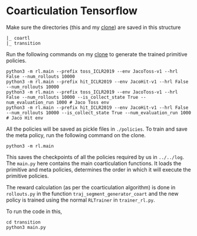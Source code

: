 # Coarticulation Tensorflow

Make sure the directories (this and my [clone](https://github.com/dhruvramani/transition)) are saved in this structure

```
|_ coartl
|_ transition

```

Run the following commands on my [clone](https://github.com/dhruvramani/transition) to generate the trained primitive policies. 

```
python3 -m rl.main --prefix toss_ICLR2019 --env JacoToss-v1 --hrl False --num_rollouts 10000
python3 -m rl.main --prefix hit_ICLR2019 --env JacoHit-v1 --hrl False --num_rollouts 10000
python3 -m rl.main --prefix toss_ICLR2019 --env JacoToss-v1 --hrl False --num_rollouts 10000 --is_collect_state True --num_evaluation_run 1000 # Jaco Toss env
python3 -m rl.main --prefix hit_ICLR2019 --env JacoHit-v1 --hrl False --num_rollouts 10000 --is_collect_state True --num_evaluation_run 1000 # Jaco Hit env
```

All the policies will be saved as pickle files in `./policies`. To train and save the meta policy, run the following command on the clone. 

```
python3 -m rl.main
```
This saves the checkpoints of all the policies required by us in `../../log`.
The `main.py` here contains the main coarticulation functions. It loads the primitive and meta policies, determines the order in which it will execute the primitive policies.

The reward calculation (as per the coarticulation algorithm) is done in `rollouts.py` in the function `traj_segment_generator_coart` and the new policy is trained using the normal `RLTrainer` in `trainer_rl.py`.

To run the code in this, 
```
cd transition
python3 main.py
```